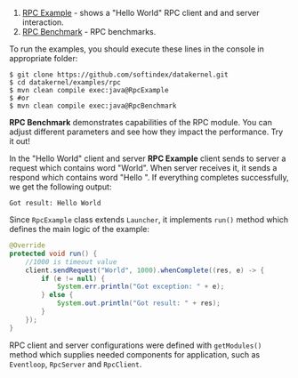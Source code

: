 1. [RPC Example](https://github.com/softindex/datakernel/blob/master/examples/rpc/src/main/java/io/datakernel/examples/RpcExample.java) - 
shows a "Hello World" RPC client and and server interaction.
2. [RPC Benchmark](https://github.com/softindex/datakernel/blob/master/examples/rpc/src/main/java/io/datakernel/examples/RpcBenchmark.java) - 
RPC benchmarks.

To run the examples, you should execute these lines in the console in appropriate folder:
```
$ git clone https://github.com/softindex/datakernel.git
$ cd datakernel/examples/rpc
$ mvn clean compile exec:java@RpcExample
$ #or
$ mvn clean compile exec:java@RpcBenchmark
```
**RPC Benchmark** demonstrates capabilities of the RPC module. You can adjust different parameters and see how they impact the 
performance. Try it out!

In the "Hello World" client and server **RPC Example** client sends to server a request which contains word "World". When server 
receives it, it sends a respond which contains word "Hello ". If everything completes successfully, we get the following 
output:
```
Got result: Hello World
```
Since `RpcExample` class extends `Launcher`, it implements `run()` method which defines the main logic of the example:
```java
@Override
protected void run() {
	//1000 is timeout value
	client.sendRequest("World", 1000).whenComplete((res, e) -> {
		if (e != null) {
			System.err.println("Got exception: " + e);
		} else {
			System.out.println("Got result: " + res);
		}
	});
}
```
RPC client and server configurations were defined with `getModules()` method which supplies needed components for application, 
such as `Eventloop`, `RpcServer` and `RpcClient`.